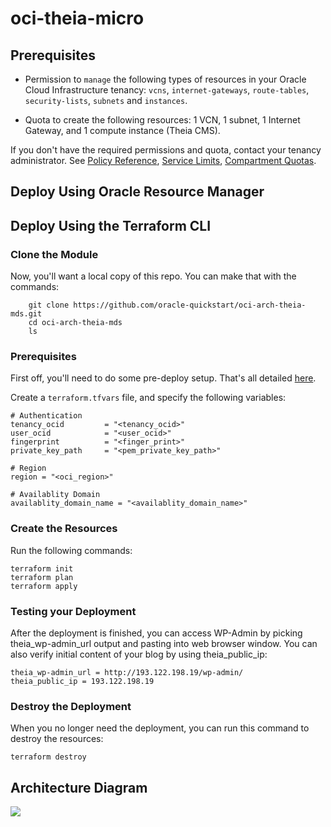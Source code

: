 # oci-theia-micro

## Prerequisites

- Permission to `manage` the following types of resources in your Oracle Cloud Infrastructure tenancy: `vcns`, `internet-gateways`, `route-tables`, `security-lists`, `subnets` and `instances`.

- Quota to create the following resources: 1 VCN, 1 subnet, 1 Internet Gateway, and 1 compute instance (Theia CMS).

If you don't have the required permissions and quota, contact your tenancy administrator. See [Policy Reference](https://docs.cloud.oracle.com/en-us/iaas/Content/Identity/Reference/policyreference.htm), [Service Limits](https://docs.cloud.oracle.com/en-us/iaas/Content/General/Concepts/servicelimits.htm), [Compartment Quotas](https://docs.cloud.oracle.com/iaas/Content/General/Concepts/resourcequotas.htm).

## Deploy Using Oracle Resource Manager


## Deploy Using the Terraform CLI

### Clone the Module

Now, you'll want a local copy of this repo. You can make that with the commands:

```
    git clone https://github.com/oracle-quickstart/oci-arch-theia-mds.git
    cd oci-arch-theia-mds
    ls
```

### Prerequisites
First off, you'll need to do some pre-deploy setup.  That's all detailed [here](https://github.com/cloud-partners/oci-prerequisites).

Create a `terraform.tfvars` file, and specify the following variables:

```
# Authentication
tenancy_ocid         = "<tenancy_ocid>"
user_ocid            = "<user_ocid>"
fingerprint          = "<finger_print>"
private_key_path     = "<pem_private_key_path>"

# Region
region = "<oci_region>"

# Availablity Domain 
availablity_domain_name = "<availablity_domain_name>"

````

### Create the Resources
Run the following commands:

    terraform init
    terraform plan
    terraform apply


### Testing your Deployment
After the deployment is finished, you can access WP-Admin by picking theia_wp-admin_url output and pasting into web browser window. You can also verify initial content of your blog by using theia_public_ip:

````
theia_wp-admin_url = http://193.122.198.19/wp-admin/
theia_public_ip = 193.122.198.19
`````

### Destroy the Deployment
When you no longer need the deployment, you can run this command to destroy the resources:

    terraform destroy

## Architecture Diagram

![](./images/architecture-deploy-theia-mds.png)


